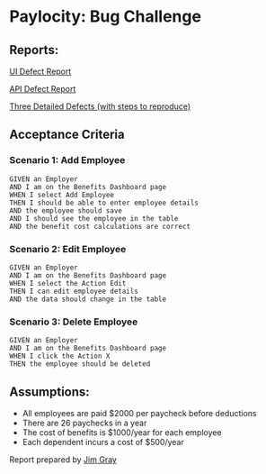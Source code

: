 # Paylocity: Bug Challenge

## Reports:

[UI Defect Report](./reports/ui_defects.md)


[API Defect Report](./reports/api_defects.md)


[Three Detailed Defects (with steps to reproduce)](./reports/detailed_defects.md)


## Acceptance Criteria
### Scenario 1: Add Employee
    GIVEN an Employer
    AND I am on the Benefits Dashboard page
    WHEN I select Add Employee
    THEN I should be able to enter employee details
    AND the employee should save
    AND I should see the employee in the table
    AND the benefit cost calculations are correct

### Scenario 2: Edit Employee
    GIVEN an Employer
    AND I am on the Benefits Dashboard page
    WHEN I select the Action Edit
    THEN I can edit employee details
    AND the data should change in the table

### Scenario 3: Delete Employee
    GIVEN an Employer
    AND I am on the Benefits Dashboard page
    WHEN I click the Action X
    THEN the employee should be deleted

## Assumptions:
 - All employees are paid $2000 per paycheck before deductions
 - There are 26 paychecks in a year
 - The cost of benefits is $1000/year for each employee
 - Each dependent incurs a cost of $500/year


 Report prepared by [Jim Gray](https://github.com/JimGray9999)